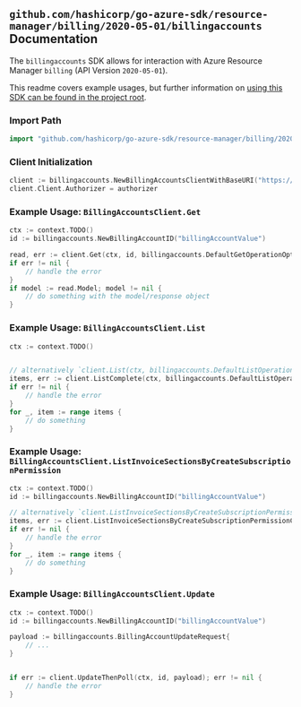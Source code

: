 
## `github.com/hashicorp/go-azure-sdk/resource-manager/billing/2020-05-01/billingaccounts` Documentation

The `billingaccounts` SDK allows for interaction with Azure Resource Manager `billing` (API Version `2020-05-01`).

This readme covers example usages, but further information on [using this SDK can be found in the project root](https://github.com/hashicorp/go-azure-sdk/tree/main/docs).

### Import Path

```go
import "github.com/hashicorp/go-azure-sdk/resource-manager/billing/2020-05-01/billingaccounts"
```


### Client Initialization

```go
client := billingaccounts.NewBillingAccountsClientWithBaseURI("https://management.azure.com")
client.Client.Authorizer = authorizer
```


### Example Usage: `BillingAccountsClient.Get`

```go
ctx := context.TODO()
id := billingaccounts.NewBillingAccountID("billingAccountValue")

read, err := client.Get(ctx, id, billingaccounts.DefaultGetOperationOptions())
if err != nil {
	// handle the error
}
if model := read.Model; model != nil {
	// do something with the model/response object
}
```


### Example Usage: `BillingAccountsClient.List`

```go
ctx := context.TODO()


// alternatively `client.List(ctx, billingaccounts.DefaultListOperationOptions())` can be used to do batched pagination
items, err := client.ListComplete(ctx, billingaccounts.DefaultListOperationOptions())
if err != nil {
	// handle the error
}
for _, item := range items {
	// do something
}
```


### Example Usage: `BillingAccountsClient.ListInvoiceSectionsByCreateSubscriptionPermission`

```go
ctx := context.TODO()
id := billingaccounts.NewBillingAccountID("billingAccountValue")

// alternatively `client.ListInvoiceSectionsByCreateSubscriptionPermission(ctx, id)` can be used to do batched pagination
items, err := client.ListInvoiceSectionsByCreateSubscriptionPermissionComplete(ctx, id)
if err != nil {
	// handle the error
}
for _, item := range items {
	// do something
}
```


### Example Usage: `BillingAccountsClient.Update`

```go
ctx := context.TODO()
id := billingaccounts.NewBillingAccountID("billingAccountValue")

payload := billingaccounts.BillingAccountUpdateRequest{
	// ...
}


if err := client.UpdateThenPoll(ctx, id, payload); err != nil {
	// handle the error
}
```
